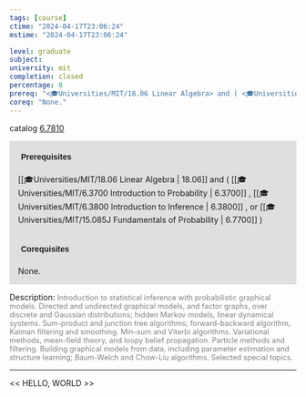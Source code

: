 ```yaml
---
tags: [course]
ctime: "2024-04-17T23:06:24"
mstime: "2024-04-17T23:06:24"

level: graduate
subject: 
university: mit
completion: closed
percentage: 0
prereq: "<🎓Universities/MIT/18.06 Linear Algebra> and ( <🎓Universities/MIT/6.3700 Introduction to Probability> , <🎓Universities/MIT/6.3800 Introduction to Inference> , or <🎓Universities/MIT/15.085J Fundamentals of Probability> )"
coreq: "None."
---
```


catalog [6.7810](http://student.mit.edu/catalog/m6c.html#6.7810)

<span style="display: block; padding: 15px; background-color: rgb(100, 100, 100, 0.2);"><font id="m_prereq3401_0" style="display: block; font-family: Arial, sans-serif; font-weight: bold; padding: 5px">Prerequisites</font><br><span id="prereq3401_0">[[🎓Universities/MIT/18.06 Linear Algebra | 18.06]] and ( [[🎓Universities/MIT/6.3700 Introduction to Probability | 6.3700]] , [[🎓Universities/MIT/6.3800 Introduction to Inference | 6.3800]] , or [[🎓Universities/MIT/15.085J Fundamentals of Probability | 6.7700]] )</span></span>
<span style="display: block; padding: 15px; background-color: rgb(100, 100, 100, 0.2);"><font id="m_coreq3401_0" style="display: block; font-family: Arial, sans-serif; font-weight: bold; padding: 5px">Corequisites</font><br><span id="coreq3401_0">None.</span></span>

<font style="">Description:</font>
<font style="color: grey; font-size: 0.8rem;">Introduction to statistical inference with probabilistic graphical models. Directed and undirected graphical models, and factor graphs, over discrete and Gaussian distributions; hidden Markov models, linear dynamical systems. Sum-product and junction tree algorithms; forward-backward algorithm, Kalman filtering and smoothing. Min-sum and Viterbi algorithms. Variational methods, mean-field theory, and loopy belief propagation. Particle methods and filtering. Building graphical models from data, including parameter estimation and structure learning; Baum-Welch and Chow-Liu algorithms. Selected special topics.</font>



---

<< HELLO, WORLD >>
